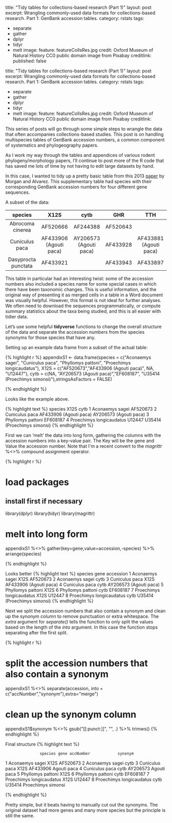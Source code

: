 title: "Tidy tables for collections-based research (Part 1)"
layout: post
excerpt: Wrangling commonly-used data formats for collections-based research. Part 1: GenBank accession tables.
category: rstats
tags:
  - separate
  - gather
  - dplyr
  - tidyr
  - melt
image:
  feature: featureCollsRes.jpg
  credit: Oxford Museum of Natural History CC0 public domain image from Pixabay
  creditlink:
published: false

title: "Tidy tables for collections-based research (Part 1)"
layout: post
excerpt: Wrangling commonly-used data formats for collections-based research. Part 1: GenBank accession tables.
category: rstats
tags:
  - separate
  - gather
  - dplyr
  - tidyr
  - melt
image:
  feature: featureCollsRes.jpg
  credit: Oxford Museum of Natural History CC0 public domain image from Pixabay
  creditlink:


This series of posts will go through some simple steps to wrangle the data that often accompanies collections-based studies. This post is on handling multispecies tables of GenBank accession numbers, a common component of systematics and phylogeography papers.

As I work my way through the tables and appendices of various rodent phylogeny/morphology papers, I’ll continue to post more of the R code that has saved me lots of time by not having to edit large datasets by hand. 

In this case, I wanted to tidy up a pretty basic table from this 2013 [paper](http://onlinelibrary.wiley.com/doi/10.1111/jzo.12017/abstract) by Morgan and Alvarez. This supplementary table had species with their corresponding GenBank accession numbers for four different gene sequences. 

A subset of the data:

|       species       	|          X12S          	|          cytb          	|    GHR   	|           TTH          	|
|:-------------------:	|:----------------------:	|:----------------------:	|:--------:	|:----------------------:	|
|   Abrocoma cinerea  	|        AF520666        	|        AF244388        	| AF520643 	|                        	|
|    Cuniculus paca   	| AF433906 (Agouti paca) 	| AY206573 (Agouti paca) 	| AF433928 	| AF433881 (Agouti paca) 	|
| Dasyprocta punctata 	|        AF433921        	|                        	| AF433943 	|        AF433897        	|

This table in particular had an interesting twist: some of the accession numbers also included a species name for some special cases in which there have been taxonomic changes. This is useful information, and the original way of presenting it as merged cells in a table in a Word document was visually helpful. However, this format is not ideal for further analyses. We often need to download the sequences programmatically, or compute summary statistics about the taxa being studied, and this is all easier with tidier data. 

Let’s use some helpful **tidyverse** functions to change the overall structure of the data and separate the accession numbers from the species synonyms for those species that have any.

Setting up an example data frame from a subset of the actual table:

{% highlight r %}
appendixS1 <- 
data.frame(species = c("Aconaemys sagei", "Cuniculus paca", "Phyllomys pattoni", "Proechimys longicaudatus"), 
           X12S = c("AF520673","AF433906 (Agouti paca)", NA, "U12447"), 
           cytb = c(NA, "AY206573 (Agouti paca)","EF608187", "U35414 (Proechimys simonsi)"),stringsAsFactors = FALSE)

{% endhighlight %}

Looks like the example above.

{% highlight text %}
                   species                   X12S                        cytb
1          Aconaemys sagei               AF520673                        <NA>
2           Cuniculus paca AF433906 (Agouti paca)      AY206573 (Agouti paca)
3        Phyllomys pattoni                   <NA>                    EF608187
4 Proechimys longicaudatus                 U12447 U35414 (Proechimys simonsi)
{% endhighlight %}

First we can ‘melt’ the data into long form, gathering the columns with the accession numbers into a key-value pair. The Key will be the gene and Value the accession number. Note that I'm a recent convert to the _magrittr_ %<>% compound assignment operator. 

{% highlight r %}
# load packages
## install first if necessary
library(dplyr)
library(tidyr)
library(magrittr)

# melt into long form
appendixS1 %<>% gather(key=gene,value=accession,-species) %>% arrange(species)

{% endhighlight %}

Looks better 
{% highlight text %}
                   species gene                   accession
1          Aconaemys sagei X12S                    AF520673
2          Aconaemys sagei cytb                        <NA>
3           Cuniculus paca X12S      AF433906 (Agouti paca)
4           Cuniculus paca cytb      AY206573 (Agouti paca)
5        Phyllomys pattoni X12S                        <NA>
6        Phyllomys pattoni cytb                    EF608187
7 Proechimys longicaudatus X12S                      U12447
8 Proechimys longicaudatus cytb U35414 (Proechimys simonsi)
{% endhighlight %}

Next we split the accession numbers that also contain a synonym and clean up the synonym column to remove punctuation or extra whitespace. The _extra_ argument for _separate()_ tells the function to only split the values based on the length of the _into_ argument. In this case the function stops separating after the first split.

{% highlight r %}
# split the accession numbers that also contain a synonym
appendixS1 %<>% separate(accession, into = c("accNumber","synonym"),extra="merge")
# clean up the synonym column
appendixS1$synonym %<>% gsub("[[:punct:]]", "", .) %>% trimws()
{% endhighlight %}

Final structure
{% highlight text %}

                   species gene accNumber            synonym
1          Aconaemys sagei X12S  AF520673               <NA>
2          Aconaemys sagei cytb      <NA>               <NA>
3           Cuniculus paca X12S  AF433906        Agouti paca
4           Cuniculus paca cytb  AY206573        Agouti paca
5        Phyllomys pattoni X12S      <NA>               <NA>
6        Phyllomys pattoni cytb  EF608187               <NA>
7 Proechimys longicaudatus X12S    U12447               <NA>
8 Proechimys longicaudatus cytb    U35414 Proechimys simonsi

{% endhighlight %}

Pretty simple, but it beats having to manually cut out the synonyms. The original dataset had more genes and many more species but the principle is still the same.
